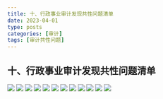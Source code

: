 ```yaml
---
title: 十、行政事业审计发现共性问题清单
date: 2023-04-01
type: posts
categories: [审计]
tags: [审计共性问题]
---
```

## 十、行政事业审计发现共性问题清单

![](https://img.richfan.site/audit/审计发现共性问题清单/十、行政事业审计发现共性问题清单/行政事业审计发现共性问题清单_页面_095.webp)
![](https://img.richfan.site/audit/审计发现共性问题清单/十、行政事业审计发现共性问题清单/行政事业审计发现共性问题清单_页面_096.webp)
![](https://img.richfan.site/audit/审计发现共性问题清单/十、行政事业审计发现共性问题清单/行政事业审计发现共性问题清单_页面_097.webp)
![](https://img.richfan.site/audit/审计发现共性问题清单/十、行政事业审计发现共性问题清单/行政事业审计发现共性问题清单_页面_098.webp)
![](https://img.richfan.site/audit/审计发现共性问题清单/十、行政事业审计发现共性问题清单/行政事业审计发现共性问题清单_页面_099.webp)
![](https://img.richfan.site/audit/审计发现共性问题清单/十、行政事业审计发现共性问题清单/行政事业审计发现共性问题清单_页面_100.webp)
![](https://img.richfan.site/audit/审计发现共性问题清单/十、行政事业审计发现共性问题清单/行政事业审计发现共性问题清单_页面_101.webp)
![](https://img.richfan.site/audit/审计发现共性问题清单/十、行政事业审计发现共性问题清单/行政事业审计发现共性问题清单_页面_102.webp)
![](https://img.richfan.site/audit/审计发现共性问题清单/十、行政事业审计发现共性问题清单/行政事业审计发现共性问题清单_页面_103.webp)
![](https://img.richfan.site/audit/审计发现共性问题清单/十、行政事业审计发现共性问题清单/行政事业审计发现共性问题清单_页面_104.webp)
![](https://img.richfan.site/audit/审计发现共性问题清单/十、行政事业审计发现共性问题清单/行政事业审计发现共性问题清单_页面_105.webp)
![](https://img.richfan.site/audit/审计发现共性问题清单/十、行政事业审计发现共性问题清单/行政事业审计发现共性问题清单_页面_106.webp)
